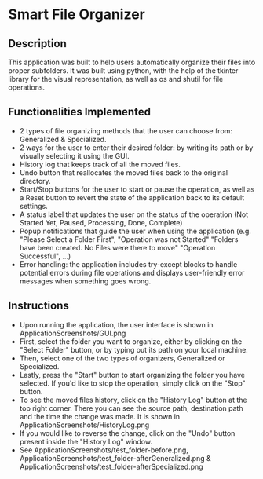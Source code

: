 # Smart File Organizer

## Description
This application was built to help users automatically organize their files into proper subfolders. It was built using python, with the help of the tkinter library for the visual representation, as well as os and shutil for file operations.

## Functionalities Implemented
- 2 types of file organizing methods that the user can choose from: Generalized & Specialized.
- 2 ways for the user to enter their desired folder: by writing its path or by visually selecting it using the GUI.
- History log that keeps track of all the moved files.
- Undo button that reallocates the moved files back to the original directory.
- Start/Stop buttons for the user to start or pause the operation, as well as a Reset button to revert the state of the application back to its default settings.
- A status label that updates the user on the status of the operation (Not Started Yet, Paused, Processing, Done, Complete)
- Popup notifications that guide the user when using the application (e.g. "Please Select a Folder First", "Operation was not Started" "Folders have been created. No Files were there to move" "Operation Successful", ...)
- Error handling: the application includes try-except blocks to handle potential errors during file operations and displays user-friendly error messages when something goes wrong.

## Instructions
- Upon running the application, the user interface is shown in ApplicationScreenshots/GUI.png
- First, select the folder you want to organize, either by clicking on the "Select Folder" button, or by typing out its path on your local machine.
- Then, select one of the two types of organizers, Generalized or Specialized.
- Lastly, press the "Start" button to start organizing the folder you have selected. If you'd like to stop the operation, simply click on the "Stop" button.
- To see the moved files history, click on the "History Log" button at the top right corner. There you can see the source path, destination path and the time the change was made. It is shown in ApplicationScreenshots/HistoryLog.png
- If you would like to reverse the change, click on the "Undo" button present inside the "History Log" window.
- See ApplicationScreenshots/test_folder-before.png, ApplicationScreenshots/test_folder-afterGeneralized.png & ApplicationScreenshots/test_folder-afterSpecialized.png